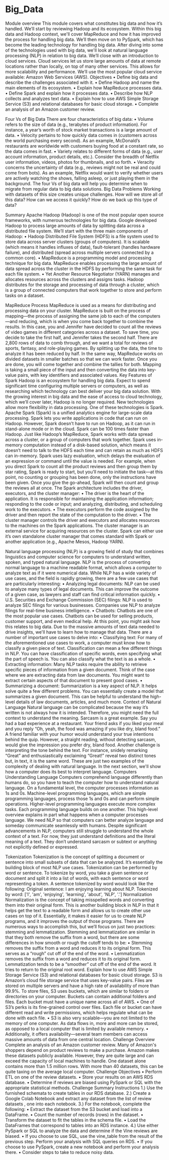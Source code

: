 # Big_Data
Module overview 
This module covers what constitutes big data and how it’s handled. We’ll start by reviewing Hadoop and its ecosystem.
Within this big data and Hadoop context, we'll cover MapReduce and how it has improved the process for handling big data. We’ll then move on to PySpark, which has become the leading technology for handling big data.
After diving into some of the technologies used with big data, we'll look at natural language processing (NLP) in relation to big data.
We’ll close with an introduction to cloud services. Cloud services let us store large amounts of data at remote locations rather than locally, on top of many other services. This allows for more scalability and performance. We’ll use the most popular cloud service available: Amazon Web Services (AWS).
Objectives
•	Define big data and describe the challenges associated with it.
•	Define Hadoop and name the main elements of its ecosystem.
•	Explain how MapReduce processes data.
•	Define Spark and explain how it processes data.
•	Describe how NLP collects and analyzes text data.
•	Explain how to use AWS Simple Storage Service (S3) and relational databases for basic cloud storage.
•	Complete an analysis of an Amazon customer review.

Four Vs of Big Data
There are four characteristics of big data:
•	Volume refers to the size of data (e.g., terabytes of product information). For instance, a year’s worth of stock market transactions is a large amount of data.
•	Velocity pertains to how quickly data comes in (customers across the world purchasing every second). As an example, McDonald’s restaurants are worldwide with customers buying food at a constant rate, so the data comes in fast.
•	Variety relates to different forms of data (e.g., user account information, product details, etc.). Consider the breadth of Netflix user information, videos, photos for thumbnails, and so forth.
•	Veracity concerns the uncertainty of data (e.g., reviews might not be real and could come from bots). As an example, Netflix would want to verify whether users are actively watching the shows, falling asleep, or just playing them in the background.
The four Vs of big data will help you determine when to migrate from regular data to big data solutions.
Big Data Problems
Working with datasets of this size creates unique challenges. How will we store all of this data? How can we access it quickly? How do we back up this type of data?

Summary
Apache Hadoop (Hadoop) is one of the most popular open source frameworks, with numerous technologies for big data. Google developed Hadoop to process large amounts of data by splitting data across a distributed file system.
We’ll start with the three main components of Hadoop:
•	Hadoop Distributed File System (HDFS) is a file system used to store data across server clusters (groups of computers). It is scalable (which means it handles influxes of data), fault-tolerant (handles hardware failure), and distributed (spread across multiple servers connected by a common core).
•	MapReduce is a programming model and processing technique for big data. MapReduce enables processing the large amount of data spread across the cluster in the HDFS by performing the same task for each file system.
•	Yet Another Resource Negotiator (YARN) manages and allocates resources across the clusters and assigns tasks.
Hadoop distributes for the storage and processing of data through a cluster, which is a group of connected computers that work together to store and perform tasks on a dataset.

MapReduce Process
MapReduce is used as a means for distributing and processing data on your cluster. MapReduce is built on the process of mapping—the process of assigning the same job to each of the computers—and reducing, which is when you come back together to combine the results.
In this case, you and Jennifer have decided to count all the reviews of video games in different categories across a dataset. To save time, you decide to take the first half, and Jennifer takes the second half. There are 2,800 rows of data to comb through, and we want a total for reviews of sports, fantasy, and role-playing games.
By splitting up the data, the time to analyze it has been reduced by half. In the same way, MapReduce works on divided datasets in smaller batches so that we can work faster.
Once you are done, you will come together and combine the tallies for both.
Mapping is taking a small piece of the input and then converting the data into key-value pairs, with key identifiers and associated values.
Key Features of Spark
Hadoop is an ecosystem for handling big data. Expect to spend significant time configuring multiple servers or computers, as well as researching which technology can best deliver your big data solution. With the growing interest in big data and the ease of access to cloud technology, which we’ll cover later, Hadoop is no longer required. New technologies allow more flexibility in data processing. One of these technologies is Spark.
Apache Spark (Spark) is a unified analytics engine for large-scale data processing. Spark lets you write applications in code that can run on Hadoop. However, Spark doesn’t have to run on Hadoop, as it can run in stand-alone mode or in the cloud. Spark can be 100 times faster than Hadoop. Just like Hadoop’s MapReduce, Spark works with data spread across a cluster, or a group of computers that work together.
Spark uses in-memory computation instead of a disk-based solution, which means it doesn’t need to talk to the HDFS each time and can retain as much as HDFS can in-memory. Spark uses lazy evaluation, which delays the evaluation of an expression or command until the value is needed.
For example, when you direct Spark to count all the product reviews and then group them by star rating, Spark is ready to start, but you’ll need to initiate the task—at this point, no counting or grouping has been done, only the instructions have been given. Once you give the go-ahead, Spark will then count and group the reviews all at once.
The Spark architecture includes the driver, executors, and the cluster manager:
•	The driver is the heart of the application. It is responsible for maintaining the application information; responding to the code or input; and analyzing, distributing, and scheduling work to the executors.
•	The executors perform the code assigned by the driver and then report the state of the computation to the driver.
•	The cluster manager controls the driver and executors and allocates resources to the machines on the Spark applications. The cluster manager is an external service for acquiring resources on the cluster. Spark can either use it’s own standalone cluster manager that comes standard with Spark or another application (e.g., Apache Mesos, Hadoop YARN).

Natural language processing (NLP) 
is a growing field of study that combines linguistics and computer science for computers to understand written, spoken, and typed natural language. NLP is the process of converting normal language to a machine readable format, which allows a computer to analyze text as if it were numerical data.
While NLP has a wide variety of use cases, and the field is rapidly growing, there are a few use cases that are particularly interesting:
•	Analyzing legal documents: NLP can be used to analyze many types of legal documents. This can improve the outcome of a given case, as lawyers and staff can find critical information quickly.
•	U.S. Securities and Exchange Commission (SEC) filings: NLP is used to analyze SEC filings for various businesses. Companies use NLP to analyze filings for real-time business intelligence.
•	Chatbots: Chatbots are one of the most popular use cases. Chatbots can be used for selling products, customer support, and even medical help.
At this point, you might ask how this relates to big data. Due to the massive amounts of text data needed to drive insights, we'll have to learn how to manage that data. There are a number of important use cases to delve into:
•	Classifying text: For many of the aforementioned use cases to work, a computer must know how to classify a given piece of text. Classification can mean a few different things in NLP. You can have classification of specific words, even specifying what the part of speech is. You can also classify what the text is as a whole.
•	Extracting information: Many NLP tasks require the ability to retrieve specific pieces of information from a given document. Think of the case where we are extracting data from law documents. You might want to extract certain aspects of that document to present good cases.
•	Summarizing a document: Summarization is a key aspect of NLP. It helps solve quite a few different problems. You can essentially create a model that summarizes a given document. This can be helpful to understand the high-level details of law documents, articles, and much more.
Context of Natural Language
Natural language can be complicated because the way it’s written is not always how it is intended. Therefore, you might need the full context to understand the meaning.
Sarcasm is a great example. Say you had a bad experience at a restaurant. Your friend asks if you liked your meal and you reply “Oh, yeah, the food was amazing if you like dry, bland food.” A friend familiar with your humor would understand your true intentions behind the quip. However, a straight reading, without detecting sarcasm, would give the impression you prefer dry, bland food.
Another challenge is interpreting the tone behind the text. For instance, snidely remarking “Great” and enthusiastically exclaiming “Great!” reveal two distinct tones but, in text, it is the same word.
These are just two examples of the complexity of dealing with natural language. In the next section, we'll show how a computer does its best to interpret language.
 Computers Understanding Language
Computers comprehend language differently than humans do, so you have to teach the computer how to understand natural language.
On a fundamental level, the computer processes information as 1s and 0s. Machine-level programming languages, which are simple programming languages, process those 1s and 0s and can perform simple operations. Higher-level programming languages execute more complex tasks. Each programming language builds on one another. This high-level overview explains in part what happens when a computer processes language.
We need NLP so that computers can better analyze language and someday communicate seamlessly with humans. Despite significant advancements in NLP, computers still struggle to understand the whole context of a text. For now, they just understand definitions and the literal meaning of a text. They don’t understand sarcasm or subtext or anything not explicitly defined or expressed.

Tokenization
Tokenization is the concept of splitting a document or sentence into small subsets of data that can be analyzed. It’s essentially the building block of most NLP use cases. Tokenization can be performed by word or sentence.
To tokenize by word, you take a given sentence or document and split it into a list of words, with each sentence or word representing a token. A sentence tokenized by word would look like the following:
Original sentence: I am enjoying learning about NLP.
Tokenized by word: ['I', 'am', 'enjoying', 'learning', 'about', 'NLP', '.']
Normalization
Normalization is the concept of taking misspelled words and converting them into their original form. This is another building block in NLP in that it helps get the text to a readable form and allows us to create other use cases on top of it. Essentially, it makes it easier for us to create NLP programs, and it improves the output of those programs. There are numerous ways to accomplish this, but we’ll focus on just two practices: stemming and lemmatization. Stemming and lemmatization are similar in that they both remove the suffix from a word, but there are some differences in how smooth or rough the cutoff tends to be:
•	Stemming removes the suffix from a word and reduces it to its original form. This serves as a “rough” cut off of the end of the word.
•	Lemmatization removes the suffix from a word and reduces it to its original form. Lemmatization tends to be a “smoother” cut off of the end of the word. It tries to return to the original root word.
Explain how to use AWS Simple Storage Service (S3) and relational databases for basic cloud storage.
S3 is Amazon’s cloud file storage service that uses key-value pairs. Files are stored on multiple servers and have a high rate of availability of more than 99.9%. To store files, S3 uses buckets, which are similar to folders or directories on your computer. Buckets can contain additional folders and files. Each bucket must have a unique name across all of AWS.
•	One of S3’s perks is its fine-grained control over files. Each file or bucket can have different read and write permissions, which helps regulate what can be done with each file.
•	S3 is also very scalable—you are not limited to the memory of one computer. As data flows in, more and more can be stored, as opposed to a local computer that is limited by available memory.
•	Additionally, it offers availability—several team members can access massive amounts of data from one central location.
Challenge Overview
Complete an analysis of an Amazon customer review.
Many of Amazon's shoppers depend on product reviews to make a purchase. Amazon makes these datasets publicly available. However, they are quite large and can exceed the capacity of local machines to handle. One dataset alone contains more than 1.5 million rows. With more than 40 datasets, this can be quite taxing on the average local computer.
Challenge Objectives
•	Perform ETL on one of the review datasets.
•	Store your results on an AWS RDS database.
•	Determine if reviews are biased using PySpark or SQL with the appropriate statistical methods.
Challenge Summary
Instructions
1.) Use the furnished schemata to create tables in our RDS database.
2.) Create a Google Colab Notebook and extract any dataset from the list of review datasets , one into each notebook.
3.) For the notebook, complete the following:
•	Extract the dataset from the S3 bucket and load into a DataFrame.
•	Count the number of records (rows) in the dataset.
•	Transform the dataset to fit the tables in the schema file.
•	Load the DataFrames that correspond to tables into an RDS instance.
4.) Use either PySpark or SQL to analyze the data and determine if the Vine reviews are biased.
•	If you choose to use SQL, use the vine_table from the result of the previous step. Perform your analysis with SQL queries on RDS.
•	If you choose to use PySpark, create a new notebook and perform your analysis there.
•	Consider steps to take to reduce noisy data.
